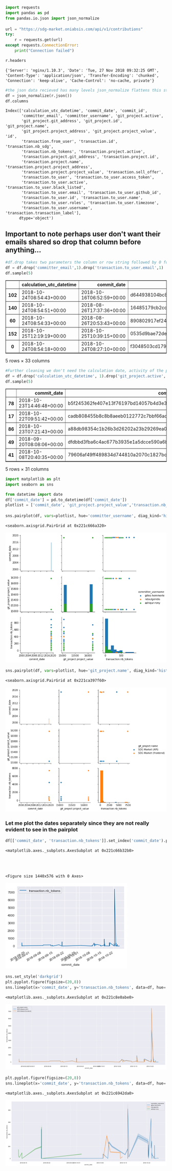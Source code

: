 

```python
import requests
import pandas as pd
from pandas.io.json import json_normalize

url = "https://sdg-market.oniabsis.com/api/v1/contributions"
try:
    r = requests.get(url)
except requests.ConnectionError:
    print("Connection failed")
```


```python
r.headers
```




    {'Server': 'nginx/1.10.3', 'Date': 'Tue, 27 Nov 2018 09:32:25 GMT', 'Content-Type': 'application/json', 'Transfer-Encoding': 'chunked', 'Connection': 'keep-alive', 'Cache-Control': 'no-cache, private'}




```python
#the json data recieved has many levels json_normalize flattens this structure
df = json_normalize(r.json())
df.columns
```




    Index(['calculation_utc_datetime', 'commit_date', 'commit_id',
           'committer_email', 'committer_username', 'git_project.active',
           'git_project.git_address', 'git_project.id', 'git_project.name',
           'git_project.project_address', 'git_project.project_value', 'id',
           'transaction.from_user', 'transaction.id', 'transaction.nb_sdg',
           'transaction.nb_tokens', 'transaction.project.active',
           'transaction.project.git_address', 'transaction.project.id',
           'transaction.project.name', 'transaction.project.project_address',
           'transaction.project.project_value', 'transaction.sell_offer',
           'transaction.to_user', 'transaction.to_user.access_token',
           'transaction.to_user.active', 'transaction.to_user.black_listed',
           'transaction.to_user.email', 'transaction.to_user.github_id',
           'transaction.to_user.id', 'transaction.to_user.name',
           'transaction.to_user.roles', 'transaction.to_user.timezone',
           'transaction.to_user.username', 'transaction.transaction_label'],
          dtype='object')



## Important to note perhaps user don't want their emails shared so drop that column before anything...


```python
#df.drop takes two parameters the column or row string followed by 0 for rows or 1 for columns
df = df.drop('committer_email',1).drop('transaction.to_user.email',1)
df.sample(5)
```




<div>
<style scoped>
    .dataframe tbody tr th:only-of-type {
        vertical-align: middle;
    }

    .dataframe tbody tr th {
        vertical-align: top;
    }

    .dataframe thead th {
        text-align: right;
    }
</style>
<table border="1" class="dataframe">
  <thead>
    <tr style="text-align: right;">
      <th></th>
      <th>calculation_utc_datetime</th>
      <th>commit_date</th>
      <th>commit_id</th>
      <th>committer_username</th>
      <th>git_project.active</th>
      <th>git_project.git_address</th>
      <th>git_project.id</th>
      <th>git_project.name</th>
      <th>git_project.project_address</th>
      <th>git_project.project_value</th>
      <th>...</th>
      <th>transaction.to_user.access_token</th>
      <th>transaction.to_user.active</th>
      <th>transaction.to_user.black_listed</th>
      <th>transaction.to_user.github_id</th>
      <th>transaction.to_user.id</th>
      <th>transaction.to_user.name</th>
      <th>transaction.to_user.roles</th>
      <th>transaction.to_user.timezone</th>
      <th>transaction.to_user.username</th>
      <th>transaction.transaction_label</th>
    </tr>
  </thead>
  <tbody>
    <tr>
      <th>102</th>
      <td>2018-10-24T08:54:43+00:00</td>
      <td>2018-10-16T06:52:59+00:00</td>
      <td>d644938104bc8a83019647fc0c5234c5f225b39f</td>
      <td>gilles-hemmerle</td>
      <td>True</td>
      <td>https://github.com/sdgsolutionspace/sdg-market...</td>
      <td>2</td>
      <td>SDG Market (frontend)</td>
      <td>https://github.com/sdgsolutionspace/sdg-market...</td>
      <td>16175</td>
      <td>...</td>
      <td>dfcc6a9a5a96266c847d63857f4dc6b63310459d</td>
      <td>True</td>
      <td>False</td>
      <td>2291800</td>
      <td>1.0</td>
      <td>Gilles Hemmerlé</td>
      <td>[ROLE_ADMIN]</td>
      <td>Europe/Paris</td>
      <td>gilles-hemmerle</td>
      <td>Project contribution</td>
    </tr>
    <tr>
      <th>140</th>
      <td>2018-10-24T08:54:51+00:00</td>
      <td>2018-08-26T17:37:36+00:00</td>
      <td>16485179cb2cdc1dfd137fd64bcaf61f6324871a</td>
      <td>None</td>
      <td>True</td>
      <td>https://github.com/sdgsolutionspace/sdg-market...</td>
      <td>2</td>
      <td>SDG Market (frontend)</td>
      <td>https://github.com/sdgsolutionspace/sdg-market...</td>
      <td>16175</td>
      <td>...</td>
      <td>NaN</td>
      <td>NaN</td>
      <td>NaN</td>
      <td>NaN</td>
      <td>NaN</td>
      <td>NaN</td>
      <td>NaN</td>
      <td>NaN</td>
      <td>NaN</td>
      <td>Project contribution</td>
    </tr>
    <tr>
      <th>60</th>
      <td>2018-10-24T08:54:33+00:00</td>
      <td>2018-08-26T20:53:43+00:00</td>
      <td>890802917ef240205aa3ac4414a1d127b790944e</td>
      <td>None</td>
      <td>True</td>
      <td>https://github.com/sdgsolutionspace/sdg-market...</td>
      <td>1</td>
      <td>SDG Market (API)</td>
      <td>https://github.com/sdgsolutionspace/sdg-market...</td>
      <td>15055</td>
      <td>...</td>
      <td>NaN</td>
      <td>NaN</td>
      <td>NaN</td>
      <td>NaN</td>
      <td>NaN</td>
      <td>NaN</td>
      <td>NaN</td>
      <td>NaN</td>
      <td>NaN</td>
      <td>Project contribution</td>
    </tr>
    <tr>
      <th>152</th>
      <td>2018-10-25T12:19:19+00:00</td>
      <td>2018-10-25T10:39:15+00:00</td>
      <td>0535d9bae72debac271c8ab612eed7b04dacabfa</td>
      <td>gilles-hemmerle</td>
      <td>True</td>
      <td>https://github.com/sdgsolutionspace/sdg-market...</td>
      <td>1</td>
      <td>SDG Market (API)</td>
      <td>https://github.com/sdgsolutionspace/sdg-market...</td>
      <td>15055</td>
      <td>...</td>
      <td>dfcc6a9a5a96266c847d63857f4dc6b63310459d</td>
      <td>True</td>
      <td>False</td>
      <td>2291800</td>
      <td>1.0</td>
      <td>Gilles Hemmerlé</td>
      <td>[ROLE_ADMIN]</td>
      <td>Europe/Paris</td>
      <td>gilles-hemmerle</td>
      <td>Project contribution</td>
    </tr>
    <tr>
      <th>0</th>
      <td>2018-10-24T08:54:18+00:00</td>
      <td>2018-10-24T08:27:10+00:00</td>
      <td>f3048503cd1793bd4c1afed8fe9af54a4477298c</td>
      <td>gilles-hemmerle</td>
      <td>True</td>
      <td>https://github.com/sdgsolutionspace/sdg-market...</td>
      <td>1</td>
      <td>SDG Market (API)</td>
      <td>https://github.com/sdgsolutionspace/sdg-market...</td>
      <td>15055</td>
      <td>...</td>
      <td>dfcc6a9a5a96266c847d63857f4dc6b63310459d</td>
      <td>True</td>
      <td>False</td>
      <td>2291800</td>
      <td>1.0</td>
      <td>Gilles Hemmerlé</td>
      <td>[ROLE_ADMIN]</td>
      <td>Europe/Paris</td>
      <td>gilles-hemmerle</td>
      <td>Project contribution</td>
    </tr>
  </tbody>
</table>
<p>5 rows × 33 columns</p>
</div>




```python
#Further cleaning we don't need the calculation date, activity of the project is always true in our test cases
df = df.drop('calculation_utc_datetime', 1).drop('git_project.active', 1)
df.sample(5)
```




<div>
<style scoped>
    .dataframe tbody tr th:only-of-type {
        vertical-align: middle;
    }

    .dataframe tbody tr th {
        vertical-align: top;
    }

    .dataframe thead th {
        text-align: right;
    }
</style>
<table border="1" class="dataframe">
  <thead>
    <tr style="text-align: right;">
      <th></th>
      <th>commit_date</th>
      <th>commit_id</th>
      <th>committer_username</th>
      <th>git_project.git_address</th>
      <th>git_project.id</th>
      <th>git_project.name</th>
      <th>git_project.project_address</th>
      <th>git_project.project_value</th>
      <th>id</th>
      <th>transaction.from_user</th>
      <th>...</th>
      <th>transaction.to_user.access_token</th>
      <th>transaction.to_user.active</th>
      <th>transaction.to_user.black_listed</th>
      <th>transaction.to_user.github_id</th>
      <th>transaction.to_user.id</th>
      <th>transaction.to_user.name</th>
      <th>transaction.to_user.roles</th>
      <th>transaction.to_user.timezone</th>
      <th>transaction.to_user.username</th>
      <th>transaction.transaction_label</th>
    </tr>
  </thead>
  <tbody>
    <tr>
      <th>78</th>
      <td>2018-10-23T14:46:48+00:00</td>
      <td>b5f245362fe407e13f76197bd14057b4d3e394c0</td>
      <td>None</td>
      <td>https://github.com/sdgsolutionspace/sdg-market...</td>
      <td>2</td>
      <td>SDG Market (frontend)</td>
      <td>https://github.com/sdgsolutionspace/sdg-market...</td>
      <td>16175</td>
      <td>79</td>
      <td>None</td>
      <td>...</td>
      <td>NaN</td>
      <td>NaN</td>
      <td>NaN</td>
      <td>NaN</td>
      <td>NaN</td>
      <td>NaN</td>
      <td>NaN</td>
      <td>NaN</td>
      <td>NaN</td>
      <td>Project contribution</td>
    </tr>
    <tr>
      <th>17</th>
      <td>2018-10-22T09:51:42+00:00</td>
      <td>cadb808455b8c8b8aeeb0122772c7bbf66ad2924</td>
      <td>gilles-hemmerle</td>
      <td>https://github.com/sdgsolutionspace/sdg-market...</td>
      <td>1</td>
      <td>SDG Market (API)</td>
      <td>https://github.com/sdgsolutionspace/sdg-market...</td>
      <td>15055</td>
      <td>18</td>
      <td>None</td>
      <td>...</td>
      <td>dfcc6a9a5a96266c847d63857f4dc6b63310459d</td>
      <td>True</td>
      <td>False</td>
      <td>2291800</td>
      <td>1.0</td>
      <td>Gilles Hemmerlé</td>
      <td>[ROLE_ADMIN]</td>
      <td>Europe/Paris</td>
      <td>gilles-hemmerle</td>
      <td>Project contribution</td>
    </tr>
    <tr>
      <th>86</th>
      <td>2018-10-23T07:21:43+00:00</td>
      <td>a88db98354c1b26b3d26202a23b29269ea00bd3d</td>
      <td>None</td>
      <td>https://github.com/sdgsolutionspace/sdg-market...</td>
      <td>2</td>
      <td>SDG Market (frontend)</td>
      <td>https://github.com/sdgsolutionspace/sdg-market...</td>
      <td>16175</td>
      <td>87</td>
      <td>None</td>
      <td>...</td>
      <td>NaN</td>
      <td>NaN</td>
      <td>NaN</td>
      <td>NaN</td>
      <td>NaN</td>
      <td>NaN</td>
      <td>NaN</td>
      <td>NaN</td>
      <td>NaN</td>
      <td>Project contribution</td>
    </tr>
    <tr>
      <th>49</th>
      <td>2018-09-20T08:08:06+00:00</td>
      <td>dfdbbd3fba6c4ac677b3935e1a5dcce590a6bf45</td>
      <td>gilles-hemmerle</td>
      <td>https://github.com/sdgsolutionspace/sdg-market...</td>
      <td>1</td>
      <td>SDG Market (API)</td>
      <td>https://github.com/sdgsolutionspace/sdg-market...</td>
      <td>15055</td>
      <td>50</td>
      <td>None</td>
      <td>...</td>
      <td>dfcc6a9a5a96266c847d63857f4dc6b63310459d</td>
      <td>True</td>
      <td>False</td>
      <td>2291800</td>
      <td>1.0</td>
      <td>Gilles Hemmerlé</td>
      <td>[ROLE_ADMIN]</td>
      <td>Europe/Paris</td>
      <td>gilles-hemmerle</td>
      <td>Project contribution</td>
    </tr>
    <tr>
      <th>41</th>
      <td>2018-10-08T20:40:35+00:00</td>
      <td>79606af49ff489834d744810a2070c1827bc9452</td>
      <td>gilles-hemmerle</td>
      <td>https://github.com/sdgsolutionspace/sdg-market...</td>
      <td>1</td>
      <td>SDG Market (API)</td>
      <td>https://github.com/sdgsolutionspace/sdg-market...</td>
      <td>15055</td>
      <td>42</td>
      <td>None</td>
      <td>...</td>
      <td>dfcc6a9a5a96266c847d63857f4dc6b63310459d</td>
      <td>True</td>
      <td>False</td>
      <td>2291800</td>
      <td>1.0</td>
      <td>Gilles Hemmerlé</td>
      <td>[ROLE_ADMIN]</td>
      <td>Europe/Paris</td>
      <td>gilles-hemmerle</td>
      <td>Project contribution</td>
    </tr>
  </tbody>
</table>
<p>5 rows × 31 columns</p>
</div>




```python
import matplotlib as plt
import seaborn as sns
```


```python
from datetime import date
df['commit_date'] = pd.to_datetime(df['commit_date'])
plotlist = ['commit_date', 'git_project.project_value','transaction.nb_tokens']

sns.pairplot(df, vars=plotlist, hue='committer_username', diag_kind='hist')
```




    <seaborn.axisgrid.PairGrid at 0x221c666a320>




![png](output_7_1.png)



```python
sns.pairplot(df, vars=plotlist, hue='git_project.name', diag_kind='hist')
```




    <seaborn.axisgrid.PairGrid at 0x221ca397f60>




![png](output_8_1.png)


### Let me plot the dates separately since they are not really evident to see in the pairplot


```python
df[['commit_date', 'transaction.nb_tokens']].set_index('commit_date').plot()
```




    <matplotlib.axes._subplots.AxesSubplot at 0x221c66b32b0>




    <Figure size 1440x576 with 0 Axes>



![png](output_10_2.png)



```python
sns.set_style('darkgrid')
plt.pyplot.figure(figsize=(20,8))
sns.lineplot(x='commit_date', y='transaction.nb_tokens', data=df, hue='git_project.name')
```




    <matplotlib.axes._subplots.AxesSubplot at 0x221c8e0abe0>




![png](output_11_1.png)



```python
plt.pyplot.figure(figsize=(20,8))
sns.lineplot(x='commit_date', y='transaction.nb_tokens', data=df, hue='committer_username')
```




    <matplotlib.axes._subplots.AxesSubplot at 0x221c6942da0>




![png](output_12_1.png)
